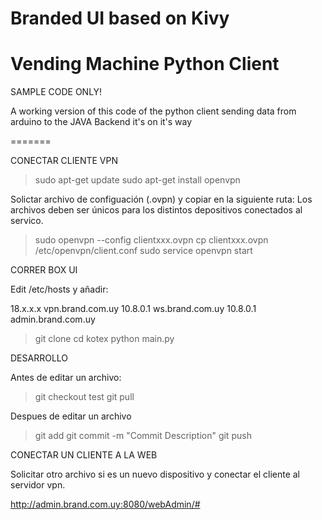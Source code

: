 # Branded UI based on Kivy
# Vending Machine Python Client

SAMPLE CODE ONLY!

A working version of this code of the python client sending data from arduino to the JAVA Backend it's on it's way



=======

CONECTAR CLIENTE VPN


> sudo apt-get update
> sudo apt-get install openvpn


Solictar archivo de configuación (.ovpn) y copiar en la siguiente ruta:
Los archivos deben ser únicos para los distintos depositivos conectados al servico.


> sudo openvpn --config clientxxx.ovpn
> cp clientxxx.ovpn /etc/openvpn/client.conf
> sudo service openvpn start




CORRER BOX UI

Edit /etc/hosts y añadir:

18.x.x.x vpn.brand.com.uy
10.8.0.1 ws.brand.com.uy
10.8.0.1 admin.brand.com.uy

> git clone
> cd kotex
> python main.py


DESARROLLO

Antes de editar un archivo:

> git checkout test
> git pull

Despues de editar un archivo <file>

> git add <file>
> git commit -m "Commit Description"
> git push



CONECTAR UN CLIENTE A LA WEB

Solicitar otro archivo si es un nuevo dispositivo y conectar el cliente al servidor vpn.

http://admin.brand.com.uy:8080/webAdmin/#
